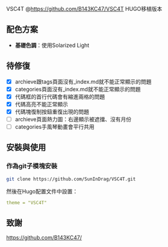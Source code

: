 VSC4T @https://github.com/B143KC47/VSC4T HUGO移植版本

## 配色方案

- **基礎色調**：使用Solarized Light

## 待修復
- [x] archieve跟tags頁面沒有_index.md就不能正常顯示的問題
- [x] categories頁面沒有_index.md就不能正常顯示的問題
- [x] 代碼框的首行代碼會有縮進兩格的問題
- [x] 代碼高亮不能正常顯示
- [x] 代碼塊復制按鈕重復出現的問題
- [ ] archieve頁面熱力圖：右邊顯示被遮擋、沒有月份
- [ ] categories手風琴動畫會平行共用

## 安裝與使用

### 作為git子模塊安裝

```bash
git clone https://github.com/SunInDrag/VSC4T.git
```

然後在Hugo配置文件中設置：

```yml
theme = "VSC4T"
```


## 致謝

https://github.com/B143KC47/


